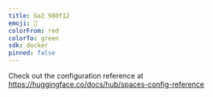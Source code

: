 ```yaml
---
title: Ga2 980f12
emoji: 🐢
colorFrom: red
colorTo: green
sdk: docker
pinned: false
---
```


Check out the configuration reference at https://huggingface.co/docs/hub/spaces-config-reference
